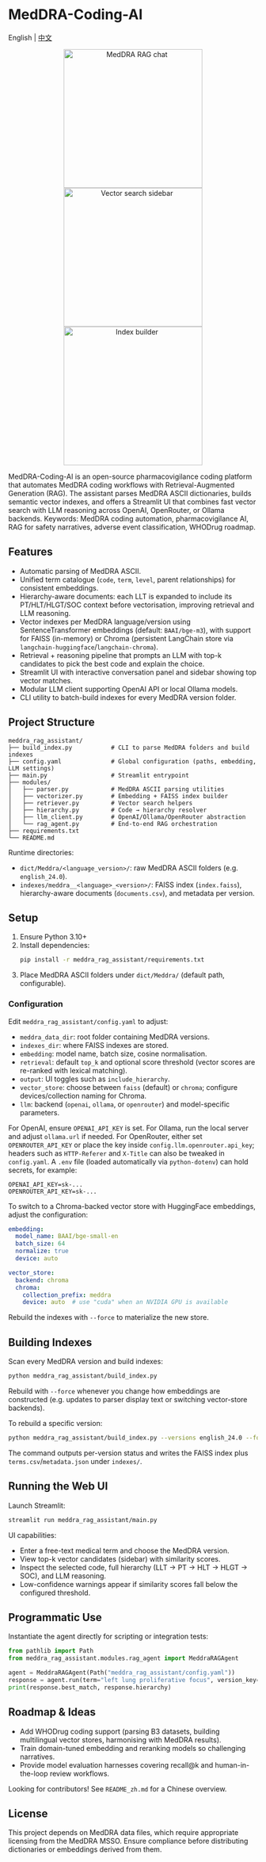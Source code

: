 # MedDRA-Coding-AI

English | [中文](README_zh.md)

<p align="center">
  <img src="images/Screenshot 2025-10-10 at 11.25.04 PM.png" alt="MedDRA RAG chat" width="280" />
  <img src="images/Screenshot 2025-10-10 at 11.27.31 PM.png" alt="Vector search sidebar" width="280" />
  <img src="images/Screenshot 2025-10-10 at 11.30.01 PM.png" alt="Index builder" width="280" />
</p>

MedDRA-Coding-AI is an open-source pharmacovigilance coding platform that automates MedDRA coding workflows with Retrieval-Augmented Generation (RAG). The assistant parses MedDRA ASCII dictionaries, builds semantic vector indexes, and offers a Streamlit UI that combines fast vector search with LLM reasoning across OpenAI, OpenRouter, or Ollama backends. Keywords: MedDRA coding automation, pharmacovigilance AI, RAG for safety narratives, adverse event classification, WHODrug roadmap.

## Features
- Automatic parsing of MedDRA ASCII.
- Unified term catalogue (`code`, `term`, `level`, parent relationships) for consistent embeddings.
- Hierarchy-aware documents: each LLT is expanded to include its PT/HLT/HLGT/SOC context before vectorisation, improving retrieval and LLM reasoning.
- Vector indexes per MedDRA language/version using SentenceTransformer embeddings (default: `BAAI/bge-m3`), with support for FAISS (in-memory) or Chroma (persistent LangChain store via `langchain-huggingface`/`langchain-chroma`).
- Retrieval + reasoning pipeline that prompts an LLM with top-k candidates to pick the best code and explain the choice.
- Streamlit UI with interactive conversation panel and sidebar showing top vector matches.
- Modular LLM client supporting OpenAI API or local Ollama models.
- CLI utility to batch-build indexes for every MedDRA version folder.

## Project Structure
```
meddra_rag_assistant/
├── build_index.py           # CLI to parse MedDRA folders and build indexes
├── config.yaml              # Global configuration (paths, embedding, LLM settings)
├── main.py                  # Streamlit entrypoint
├── modules/
│   ├── parser.py            # MedDRA ASCII parsing utilities
│   ├── vectorizer.py        # Embedding + FAISS index builder
│   ├── retriever.py         # Vector search helpers
│   ├── hierarchy.py         # Code → hierarchy resolver
│   ├── llm_client.py        # OpenAI/Ollama/OpenRouter abstraction
│   └── rag_agent.py         # End-to-end RAG orchestration
├── requirements.txt
└── README.md
```

Runtime directories:

- `dict/Meddra/<language_version>/`: raw MedDRA ASCII folders (e.g. `english_24.0`).
- `indexes/meddra__<language>_<version>/`: FAISS index (`index.faiss`), hierarchy-aware documents (`documents.csv`), and metadata per version.

## Setup
1. Ensure Python 3.10+
2. Install dependencies:
   ```bash
   pip install -r meddra_rag_assistant/requirements.txt
   ```
3. Place MedDRA ASCII folders under `dict/Meddra/` (default path, configurable).

### Configuration
Edit `meddra_rag_assistant/config.yaml` to adjust:
- `meddra_data_dir`: root folder containing MedDRA versions.
- `indexes_dir`: where FAISS indexes are stored.
- `embedding`: model name, batch size, cosine normalisation.
- `retrieval`: default `top_k` and optional score threshold (vector scores are re-ranked with lexical matching).
- `output`: UI toggles such as `include_hierarchy`.
- `vector_store`: choose between `faiss` (default) or `chroma`; configure devices/collection naming for Chroma.
- `llm`: backend (`openai`, `ollama`, or `openrouter`) and model-specific parameters.

For OpenAI, ensure `OPENAI_API_KEY` is set. For Ollama, run the local server and adjust `ollama.url` if needed.
For OpenRouter, either set `OPENROUTER_API_KEY` or place the key inside `config.llm.openrouter.api_key`; headers such as `HTTP-Referer` and `X-Title` can also be tweaked in `config.yaml`. A `.env` file (loaded automatically via `python-dotenv`) can hold secrets, for example:
```
OPENAI_API_KEY=sk-...
OPENROUTER_API_KEY=sk-...
```

To switch to a Chroma-backed vector store with HuggingFace embeddings, adjust the configuration:
```yaml
embedding:
  model_name: BAAI/bge-small-en
  batch_size: 64
  normalize: true
  device: auto

vector_store:
  backend: chroma
  chroma:
    collection_prefix: meddra
    device: auto  # use "cuda" when an NVIDIA GPU is available
```
Rebuild the indexes with `--force` to materialize the new store.

## Building Indexes
Scan every MedDRA version and build indexes:
```bash
python meddra_rag_assistant/build_index.py
```

Rebuild with `--force` whenever you change how embeddings are constructed (e.g. updates to parser display text or switching vector-store backends).

To rebuild a specific version:
```bash
python meddra_rag_assistant/build_index.py --versions english_24.0 --force
```

The command outputs per-version status and writes the FAISS index plus `terms.csv`/`metadata.json` under `indexes/`.

## Running the Web UI
Launch Streamlit:
```bash
streamlit run meddra_rag_assistant/main.py
```

UI capabilities:
- Enter a free-text medical term and choose the MedDRA version.
- View top-k vector candidates (sidebar) with similarity scores.
- Inspect the selected code, full hierarchy (LLT → PT → HLT → HLGT → SOC), and LLM reasoning.
- Low-confidence warnings appear if similarity scores fall below the configured threshold.

## Programmatic Use
Instantiate the agent directly for scripting or integration tests:
```python
from pathlib import Path
from meddra_rag_assistant.modules.rag_agent import MeddraRAGAgent

agent = MeddraRAGAgent(Path("meddra_rag_assistant/config.yaml"))
response = agent.run(term="left lung proliferative focus", version_key="english_24.0")
print(response.best_match, response.hierarchy)
```

## Roadmap & Ideas

- Add WHODrug coding support (parsing B3 datasets, building multilingual vector stores, harmonising with MedDRA results).
- Train domain-tuned embedding and reranking models so challenging narratives.
- Provide model evaluation harnesses covering recall@k and human-in-the-loop review workflows.

Looking for contributors! See `README_zh.md` for a Chinese overview.

## License
This project depends on MedDRA data files, which require appropriate licensing from the MedDRA MSSO. Ensure compliance before distributing dictionaries or embeddings derived from them.
